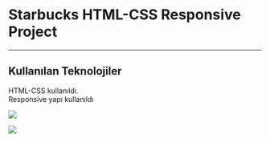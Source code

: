 <h1>Starbucks HTML-CSS Responsive Project</h1>

<hr>

<h2>Kullanılan Teknolojiler</h2>

<p>HTML-CSS kullanıldı. </br> Responsive yapı kullanıldı</p>

![](/gif/screen-1.gif)

![](/gif/screen-2.gif)
